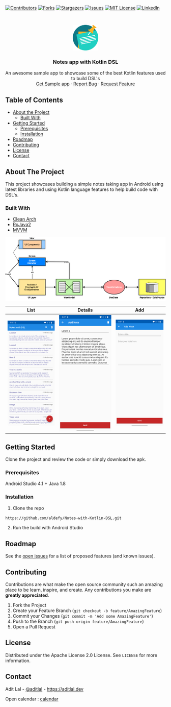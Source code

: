 [![Contributors][contributors-shield]][contributors-url]
[![Forks][forks-shield]][forks-url]
[![Stargazers][stars-shield]][stars-url]
[![Issues][issues-shield]][issues-url]
[![MIT License][license-shield]][license-url]
[![LinkedIn][linkedin-shield]][linkedin-url]



<!-- PROJECT LOGO -->
<br />
<p align="center">
  <a href="https://github.com/aldefy/Notes-with-Kotlin-DSL">
    <img src="snaps/logo.png" alt="Logo" width="80" height="80">
  </a>
  <h3 align="center">Notes app with Kotlin DSL</h3>

  <p align="center">
    An awesome sample app to showcase some of the best Kotlin features used to build DSL's
    <br />
    <a href="https://github.com/aldefy/Notes-with-Kotlin-DSL/releases/">Get Sample app</a>
    ·
    <a href="https://github.com/aldefy/Notes-with-Kotlin-DSL_name/issues">Report Bug</a>
    ·
    <a href="https://github.com/aldefy/Notes-with-Kotlin-DSL_name/issues">Request Feature</a>
  </p>
</p>


<!-- TABLE OF CONTENTS -->
## Table of Contents

* [About the Project](#about-the-project)
  * [Built With](#built-with)
* [Getting Started](#getting-started)
  * [Prerequisites](#prerequisites)
  * [Installation](#installation)
* [Roadmap](#roadmap)
* [Contributing](#contributing)
* [License](#license)
* [Contact](#contact)



<!-- ABOUT THE PROJECT -->
## About The Project

This project showcases building a simple notes taking app in Android using latest libraries and using Kotlin language features to help build code with DSL's.

### Built With

* [Clean Arch](https://blog.cleancoder.com/uncle-bob/2012/08/13/the-clean-architecture.html)
* [RxJava2](https://github.com/ReactiveX/RxJava)
* [MVVM](https://bit.ly/2GmZICu)

![Arch](snaps/notes_arch.png)

| List |  Details |  Add |
:-------------------------:|:-------------------------:|:-------------------------:
![](snaps/notes_1.png)  |  ![](snaps/note_2.png) | ![](snaps/note_3.png)

<!-- GETTING STARTED -->
## Getting Started

Clone the project and review the code or simply download the apk.

### Prerequisites

Android Studio 4.1 +
Java 1.8

### Installation

1. Clone the repo
```sh
https://github.com/aldefy/Notes-with-Kotlin-DSL.git
```
2. Run the build with Android Studio


<!-- ROADMAP -->
## Roadmap

See the [open issues](https://github.com/aldefy/Notes-with-Kotlin-DSL/issues) for a list of proposed features (and known issues).



<!-- CONTRIBUTING -->
## Contributing

Contributions are what make the open source community such an amazing place to be learn, inspire, and create. Any contributions you make are **greatly appreciated**.

1. Fork the Project
2. Create your Feature Branch (`git checkout -b feature/AmazingFeature`)
3. Commit your Changes (`git commit -m 'Add some AmazingFeature'`)
4. Push to the Branch (`git push origin feature/AmazingFeature`)
5. Open a Pull Request



<!-- LICENSE -->
## License

Distributed under the Apache License 2.0 License. See `LICENSE` for more information.



<!-- CONTACT -->
## Contact

Adit Lal - [@aditlal](https://twitter.com/aditlal) - https://aditlal.dev

Open calendar : [calendar](https://calendly.com/aditlal)



<!-- MARKDOWN LINKS & IMAGES -->
<!-- https://www.markdownguide.org/basic-syntax/#reference-style-links -->
[contributors-shield]: https://img.shields.io/github/contributors/aldefy/Notes-with-Kotlin-DSL.svg?style=flat-square
[contributors-url]: https://github.com/aldefy/Notes-with-Kotlin-DSL/graphs/contributors
[forks-shield]: https://img.shields.io/github/forks/aldefy/Notes-with-Kotlin-DSL.svg?style=flat-square
[forks-url]: https://github.com/aldefy/Notes-with-Kotlin-DSL/network/members
[stars-shield]: https://img.shields.io/github/stars/aldefy/Notes-with-Kotlin-DSL.svg?style=flat-square
[stars-url]: https://github.com/aldefy/Notes-with-Kotlin-DSL/stargazers
[issues-shield]: https://img.shields.io/github/issues/aldefy/Notes-with-Kotlin-DSL.svg?style=flat-square
[issues-url]: https://github.com/aldefy/Notes-with-Kotlin-DSL/issues
[license-shield]: https://img.shields.io/github/license/aldefy/Notes-with-Kotlin-DSL.svg?style=flat-square
[license-url]: https://github.com/aldefy/Notes-with-Kotlin-DSL/blob/master/LICENSE.txt
[linkedin-shield]: https://img.shields.io/badge/-LinkedIn-black.svg?style=flat-square&logo=linkedin&colorB=555
[linkedin-url]: https://linkedin.com/in/aditlal
[product-screenshot]: snaps/default.png
